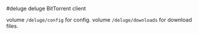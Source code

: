 #deluge
deluge BitTorrent client

volume `/deluge/config` for config.
volume `/deluge/downloads` for download files.